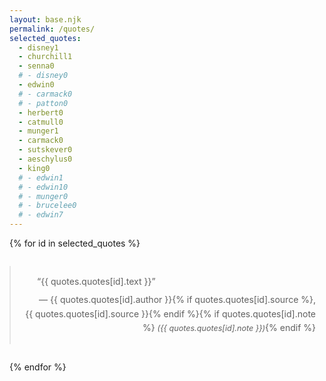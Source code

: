 ```yaml
---
layout: base.njk
permalink: /quotes/
selected_quotes:
  - disney1
  - churchill1
  - senna0
  # - disney0
  - edwin0
  # - carmack0
  # - patton0
  - herbert0
  - catmull0
  - munger1
  - carmack0
  - sutskever0
  - aeschylus0
  - king0
  # - edwin1
  # - edwin10
  # - munger0
  # - brucelee0
  # - edwin7
---
```

<style>
    blockquote {
        max-width: 540px;
        margin: 2em auto;
        padding: 1em;
        line-height: 1.6;
        text-align: justify;
        text-indent: 2em;
    }
    blockquote footer {
        text-align: right;
        margin-top: 0.5em;
    }
    @media (max-width: 540px) {
        blockquote {
            margin: 1em;
            padding: 0.8em;
        }
    }
</style>

{% for id in selected_quotes %}
<blockquote>
    &ldquo;{{ quotes.quotes[id].text }}&rdquo;
    <footer>— {{ quotes.quotes[id].author }}{% if quotes.quotes[id].source %}, {{ quotes.quotes[id].source }}{% endif %}{% if quotes.quotes[id].note %} <span style="font-style: italic; font-size: 0.9em;">({{ quotes.quotes[id].note }})</span>{% endif %}</footer>
</blockquote>
{% endfor %}